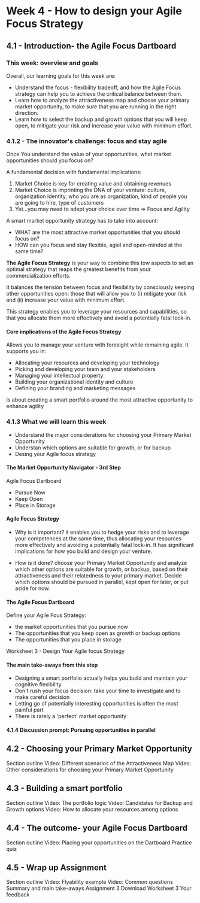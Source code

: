 # Week 4 - How to design your Agile Focus Strategy

##  4.1 - Introduction- the Agile Focus Dartboard 

### This week: overview and goals
Overall, our learning goals for this week are:

- Understand the focus - flexibility tradeoff, and how the Agile Focus strategy can help you to achieve the critical balance between them.
- Learn how to analyze the attractiveness map and choose your primary market opportunity, to make sure that you are running in the right direction.
- Learn how to select the backup and growth options that you will keep open, to mitigate your risk and increase your value with minimum effort.

### 4.1.2 - The innovator's challenge: focus and stay agile
Once You understand the value of your opportunities, what market opportunities should you focus on?

A fundamental decision with fundamental implications: 
1. Market Choice is key for creating value and obtaining revenues
2. Market Choice is imprinting the DNA of your venture: culture, organization identity, who you are as organization, kind of people you are going to hire, type of customers
3. Yet...you may need to adapt your choice over time => Focus and Agility

A smart market opportunity strategy has to take into account:
- WHAT are the most attractive market opportunities that you should focus on?
- HOW can you focus and stay flexible, agiel and open-minded at the same time?

**The Agile Focus Strategy** is your way to combine this tow aspects to set an optimal strategy that reaps the greatest benefits from your commercialization efforts.

It balances the tension between focus and flexibility by consciously keeping other opportunities open: those that will allow you to (i) mitigate your risk and (ii) increase your value with minimum effort.

This strategy enables you to leverage your resources and capabilities, so that you allocate them more effectively and avoid a potentially fatal lock-in.

#### Core implications of the Agile Focus Strategy
Allows you to manage your venture with foresight while remaining agile. It supports you in:
- Allocating your resources and developing your technology
- Picking and developing your team and your stakeholders
- Managing your intellectual property
- Building your organizational identity and culture
- Defining your branding and marketing messages

Is about creating a smart portfolio around the most attractive opportunity to enhance agility

### 4.1.3 What we will learn this week
- Understand the major considerations for choosing your Primary Market Opportunity
- Understan which options are suitable for growth, or for backup
- Desing your Agile focus strategy

#### The Market Opportunity Navigator - 3rd Step
Agile Focus Dartboard
- Pursue Now
- Keep Open
- Place in Storage

#### Agile Focus Strategy
- Why is it important? it enables you to hedge your risks and to leverage your competences at the same time, thus allocating your resources more effectively and avoiding a potentially fatal lock-in. It has significant implications for how you build and design your venture.

- How  is it done? choose your Primary Market Opportunity and analyze which other options are suitable for growth, or backup, based on their attractiveness and their relatedness to your primary market.
Decide which options should be pursued in parallel, kept open for later, or put aside for now.

#### The Agile Focus Dartboard
Define your Agile Fous Strategy:
- the market opportunities that you pursue now
- The opportunities that you keep open as growth or backup options
- The opportunities that you place in storage

Worksheet 3 - Design Your Agile focus Strategy

#### The main take-aways from this step
- Designing a smart portfolio actually helps you build and maintain your cognitive flexibility.
- Don't rush your focus decision: take your time to investigate and to make careful decision
- Letting go of potentially interesting opportunities is often the most painful part
- There is rarely a 'perfect' market opportunity

#### 4.1.4 Discussion prompt: Pursuing opportunities in parallel


## 4.2 - Choosing your Primary Market Opportunity

>>
Section outline
Video: Different scenarios of the Attractiveness Map
Video: Other considerations for choosing your Primary Market Opportunity

## 4.3 - Building a smart portfolio

>>
Section outline
Video: The portfolio logic
Video: Candidates for Backup and Growth options
Video: How to allocate your resources among options

## 4.4 - The outcome- your Agile Focus Dartboard

>>
Section outline
Video: Placing your opportunities on the Dartboard
Practice quiz

## 4.5 - Wrap up Assignment 

>>
Section outline
Video: Flyability example
Video: Common questions
Summary and main take-aways
Assignment 3
Download Worksheet 3
Your feedback
